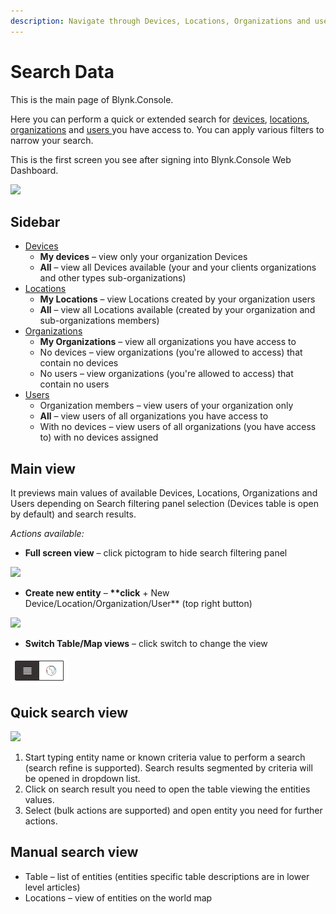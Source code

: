 ```yaml
---
description: Navigate through Devices, Locations, Organizations and users in one place.
---
```


# Search Data

This is the main page of Blynk.Console.

Here you can perform a quick or extended search for [devices](devices/), [locations](locations/), [organizations](organizations.md) and [users ](users/)you have access to. You can apply various filters to narrow your search.

This is the first screen you see after signing into Blynk.Console Web Dashboard.

![](https://user-images.githubusercontent.com/72824404/120620602-ce7d6f00-c465-11eb-9ae7-437a9cf6f6fa.png)

## **Sidebar**

* [Devices](devices/)
  * **My devices** – view only your organization Devices
  * **All** – view all Devices available (your and your clients organizations and other types sub-organizations)&#x20;
* [Locations](locations/)
  * **My Locations** – view Locations created by your organization users
  * **All** – view all Locations available (created by your organization and sub-organizations members)
* [Organizations](https://github.com/blynkkk/docs/tree/273f6f604f1950b945cb81ce478826ccbbc01265/blynk.console/organizations.md)
  * **My Organizations** – view all organizations you have access to
  * No devices – view organizations (you're allowed to access) that contain no devices
  * No users – view organizations (you're allowed to access) that contain no users
* [Users](users/)
  * Organization members – view users of your organization only
  * **All** – view users of all organizations you have access to
  * With no devices – view users of all organizations (you have access to) with no devices assigned

## **Main view**

It previews main values of available Devices, Locations, Organizations and Users depending on Search filtering panel selection (Devices table is open by default) and search results.

_Actions available:_

* **Full screen view** – click pictogram to hide search filtering panel&#x20;

![](<../.gitbook/assets/full\_screen (1).png>)

* **Create new entity** – **\*\*click** + New Device/Location/Organization/User\*\* (top right button)

![](../.gitbook/assets/new\_entity.gif)

* **Switch Table/Map views** – click switch to change the view&#x20;

![](../.gitbook/assets/table-map.png)

## **Quick search view**

![](../.gitbook/assets/quick-search.gif)

1. Start typing entity name or known criteria value to perform a search (search refine is supported). Search results segmented by criteria will be opened in dropdown list.
2. Click on search result you need to open the table viewing the entities values.
3. Select (bulk actions are supported) and open entity you need for further actions. &#x20;

## Manual search view

* Table – list of entities (entities specific table descriptions are in lower level articles)&#x20;
* Locations – view of entities on the world map
